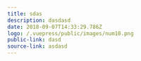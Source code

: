 ```yaml
---
title: sdas
description: dasdasd
date: 2018-09-07T14:33:29.786Z
logo: /.vuepress/public/images/num10.png
public-link: dasd
source-link: asdasd
---
```


